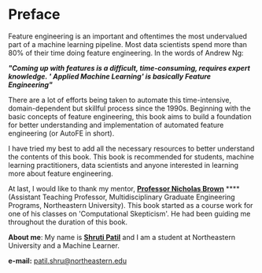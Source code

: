 # Preface

Feature engineering is an important and oftentimes the most undervalued part of a machine learning pipeline. Most data scientists spend more than 80% of their time doing feature engineering. In the words of Andrew Ng:

_**"Coming up with features is a difficult, time-consuming, requires expert knowledge. ' Applied Machine Learning' is basically Feature Engineering"**_

There are a lot of efforts being taken to automate this time-intensive, domain-dependent but skillful process since the 1990s. Beginning with the basic concepts of feature engineering, this book aims to build a foundation for better understanding and implementation of automated feature engineering \(or AutoFE in short\).

I have tried my best to add all the necessary resources to better understand the contents of this book. This book is recommended for students, machine learning practitioners, data scientists and anyone interested in learning more about feature engineering.

At last, I would like to thank my mentor, [**Professor Nicholas Brown**](https://www.linkedin.com/in/nikbearbrown/) ****\(Assistant Teaching Professor,  Multidisciplinary Graduate Engineering Programs, Northeastern University\). This book started as a course work for one of his classes on 'Computational Skepticism'. He had been guiding me throughout the duration of this book.



**About me**: My name is [**Shruti Patil**](https://www.linkedin.com/in/shruti-patil-93b03798/) and I am a student at Northeastern University and a Machine Learner.

**e-mail:** patil.shru@northeastern.edu


